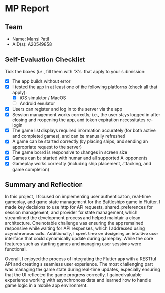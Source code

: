 # MP Report

## Team

- Name: Mansi Patil
- AID(s): A20549858

## Self-Evaluation Checklist

Tick the boxes (i.e., fill them with 'X's) that apply to your submission:

- [X] The app builds without error
- [X] I tested the app in at least one of the following platforms (check all that apply):
  - [X] iOS simulator / MacOS
  - [ ] Android emulator
- [X] Users can register and log in to the server via the app
- [X] Session management works correctly; i.e., the user stays logged in after closing and reopening the app, and token expiration necessitates re-login
- [X] The game list displays required information accurately (for both active and completed games), and can be manually refreshed
- [X] A game can be started correctly (by placing ships, and sending an appropriate request to the server)
- [X] The game board is responsive to changes in screen size
- [X] Games can be started with human and all supported AI opponents
- [X] Gameplay works correctly (including ship placement, attacking, and game completion)

## Summary and Reflection

In this project, I focused on implementing user authentication, real-time gameplay, and game state management for the Battleships game in Flutter. I made key decisions to use http for API requests, shared_preferences for session management, and provider for state management, which streamlined the development process and helped maintain a clean architecture. One notable challenge was ensuring the app remained responsive while waiting for API responses, which I addressed using asynchronous calls. Additionally, I spent time on designing an intuitive user interface that could dynamically update during gameplay. While the core features such as starting games and managing user sessions were functional.

Overall, I enjoyed the process of integrating the Flutter app with a RESTful API and creating a seamless user experience. The most challenging part was managing the game state during real-time updates, especially ensuring that the UI reflected the game progress correctly. I gained valuable experience working with asynchronous data and learned how to handle game logic in a mobile app environment.